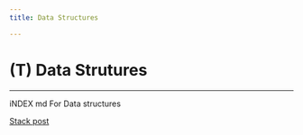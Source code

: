 ```yaml
---
title: Data Structures

---
```


# (T) Data Strutures

---
iNDEX md For Data structures

[Stack post](./stack/Stack_Python.md)